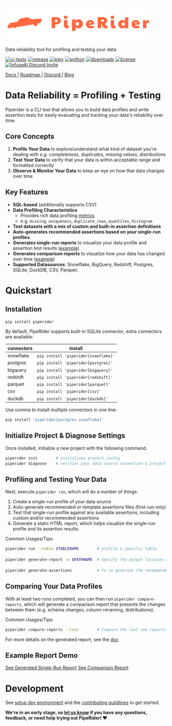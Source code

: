 <p>
  <a href="https://piperider.io" alt="piperider logo" title="Piperider Home">
    <img width="450px" src=".github/images/logo.svg" border="0" alt="PipeRider">
  </a>
</p>
<p>
  Data reliability tool for profiling and testing your data
</p>

[![ci-tests](https://github.com/infuseai/piperider-cli/actions/workflows/tests.yaml/badge.svg)](https://github.com/infuseai/piperider-cli/actions/workflows/tests.yaml/badge.svg)
[![release](https://img.shields.io/github/release/infuseAI/piperider-cli/all.svg?style=flat-square)](https://github.com/infuseAI/piperider-cli/releases)
[![pipy](https://img.shields.io/pypi/v/piperider?style=flat-square)](https://pypi.org/project/piperider/)
[![python](https://img.shields.io/pypi/pyversions/piperider?style=flat-square)](https://pypi.org/project/piperider/)
[![downloads](https://img.shields.io/pypi/dw/piperider?style=flat-square)](https://pypi.org/project/piperider/#files)
[![license](https://img.shields.io/github/license/infuseai/piperider?style=flat-square)](https://github.com/InfuseAI/piperider/blob/main/LICENSE)
[![InfuseAI Discord Invite](https://img.shields.io/discord/664381609771925514?color=%237289DA&label=chat&logo=discord&logoColor=white&style=flat-square)](https://discord.com/invite/5zb2aK9KBV)

<p align="left">
  <a href="https://docs.piperider.io/" alt="documentation site" title="Piperider Documentation"> Docs </a> |
  <a href="https://github.com/orgs/InfuseAI/projects/1/views/1" alt="product roadmap" title="Planned Features/Changes"> Roadmap </a> |
  <a href="https://discord.com/invite/5zb2aK9KBV"> Discord </a> |
  <a href="https://blog.infuseai.io/data-reliability-automated-with-piperider-7a823521ef11"> Blog </a> 
</p>

# Data Reliability = Profiling + Testing

Piperider is a CLI tool that allows you to build data profiles and write assertion tests for easily evaluating and tracking your data's reliability over time.

## Core Concepts

1. **Profile Your Data** to explore/understand what kind of dataset you're dealing with
   _e.g. completeness, duplicates, missing values, distributions_
2. **Test Your Data** to verify that your data is within acceptable range and formatted correctly
3. **Observe & Monitor Your Data** to keep an eye on how that data changes over time

## Key Features

- **SQL-based** (additionally supports CSV)
- **Data Profiling Characteristics**
  - Provides rich data profiling [metrics](https://github.com/InfuseAI/piperider/blob/main/docs/metrics.md)
  - e.g. `missing`, `uniqueness`, `duplicate_rows`, `quantiles`, `histogram`
- **Test datasets with a mix of custom and built-in assertion definitions**
- **Auto-generates recommended assertions based on your single-run profiles**
- **Generates single-run reports** to visualize your data profile and assertion test results ([example](https://piperider-github-readme.s3.ap-northeast-1.amazonaws.com/run-0.9.0/index.html))
- **Generates comparison reports** to visualize how your data has changed over time ([example](https://piperider-github-readme.s3.ap-northeast-1.amazonaws.com/comparison-0.9.0/index.html))
- **Supported Datasources**: Snowflake, BigQuery, Redshift, Postgres, SQLite, DuckDB, CSV, Parquet.

# Quickstart

## Installation

```bash
pip install piperider
```

By default, PipeRider supports built-in SQLite connector, extra connectors are available:

| connectors | install                              |
| ---------- | ------------------------------------ |
| snowflake  | `pip install 'piperider[snowflake]'` |
| postgres   | `pip install 'piperider[postgres]'`  |
| bigquery   | `pip install 'piperider[bigquery]'`  |
| redshift   | `pip install 'piperider[redshift]'`  |
| parquet    | `pip install 'piperider[parquet]'`   |
| csv        | `pip install 'piperider[csv]'`       |
| duckdb     | `pip install 'piperider[duckdb]'`    |

Use comma to install multiple connectors in one line:

```bash
pip install 'piperider[postgres,snowflake]'
```

## Initialize Project & Diagnose Settings

Once installed, initialize a new project with the following command.

```bash
piperider init        # initializes project config
piperider diagnose    # verifies your data source connection & project config
```

## Profiling and Testing Your Data

Next, execute `piperider run`, which will do a number of things:

1. Create a single-run profile of your data source
1. Auto-generate recommended or template assertions files (first-run only)
1. Test that single-run profile against any available assertions, including custom and/or recommended assertions
1. Generate a static HTML report, which helps visualize the single-run profile and its assertion results.

Common Usages/Tips:

```bash
piperider run --table $TABLENAME        # profile a specific table

piperider generate-report -o $PATHNAME  # Specify the output location of the generated report

piperider generate-assertions           # To re-generate the recommended assertions after the first-run
```

## Comparing Your Data Profiles

With at least two runs completed, you can then run `piperider compare-reports`, which will generate a comparison report that presents the changes between them (e.g. schema changes, column renaming, distributions).

Common Usages/Tips:

```bash
piperider compare-reports --last        # Compare the last two reports automatically using
```

For more details on the generated report, see the [doc](https://docs.piperider.io/how-to-guides/generate-report)

## Example Report Demo

[See Generated Single-Run Report](https://piperider-github-readme.s3.ap-northeast-1.amazonaws.com/run-0.9.0/index.html)
[See Comparison Report](https://piperider-github-readme.s3.ap-northeast-1.amazonaws.com/comparison-0.9.0/index.html)

# Development

See [setup dev environment](DEVELOP.md) and the [contributing guildlines](CONTRIBUTING.md) to get started.

**We're in an early stage, so [let us know](mailto:product@infuseai.io) if you have any questions, feedback, or need help trying out PipeRider! :heart:**
